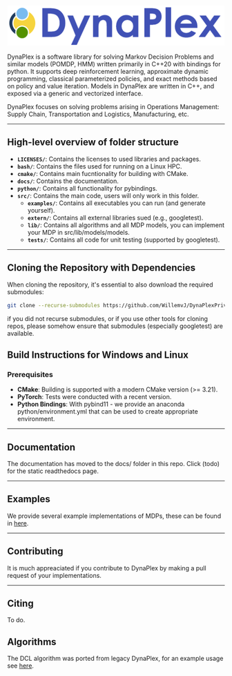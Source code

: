 ![Dynaplex logo](docs/source/assets/images/logo.png)

DynaPlex is a software library for solving Markov Decision Problems and similar models (POMDP, HMM) written primarily in C++20 with bindings for python. It supports 
deep reinforcement learning, approximate dynamic programming, classical parameterized policies, and exact methods based on policy and value iteration. Models in DynaPlex are written in C++, and exposed via a generic and vectorized interface. 

DynaPlex focuses on solving problems arising in Operations Management: Supply Chain, Transportation and Logistics, Manufacturing, etc. 

---

## High-level overview of folder structure

- **`LICENSES/`**: Contains the licenses to used libraries and packages.
- **`bash/`**: Contains the files used for running on a Linux HPC.
- **`cmake/`**: Contains main fucntionality for building with CMake.
- **`docs/`**: Contains the documentation.
- **`python/`**: Contains all functionality for pybindings.
- **`src/`**: Contains the main code, users will only work in this folder.
  - **`examples/`**: Contains all executables you can run (and generate yourself).
  - **`extern/`**: Contains all external libraries sued (e.g., googletest).
  - **`lib/`**: Contains all algorithms and all MDP models, you can implement your MDP in src/lib/models/models.
  - **`tests/`**: Contains all code for unit testing (supported by googletest).

---

## Cloning the Repository with Dependencies

When cloning the repository, it's essential to also download the required submodules:

```bash
git clone --recurse-submodules https://github.com/WillemvJ/DynaPlexPrivate.git
```

if you did not recurse submodules, or if you use other tools for cloning repos, please somehow ensure that submodules (especially googletest) are available. 

## Build Instructions for Windows and Linux

### Prerequisites

- **CMake**: Building is supported with a modern CMake version (>= 3.21).
- **PyTorch**: Tests were conducted with a recent version. 
- **Python Bindings**: With pybind11 - we provide an anaconda python/environment.yml that can be used to create appropriate environment. 

---

## Documentation

The documentation has moved to the docs/ folder in this repo. Click (todo) for the static readthedocs page.


---

## Examples

We provide several example implementations of MDPs, these can be found in [here](src/lib/models/models/). 

---

## Contributing

It is much appreaciated if you contribute to DynaPlex by making a pull request of your implementations.

---

## Citing

To do.

## Algorithms

The DCL algorithm was ported from legacy DynaPlex, for an example usage see [here](src/examples/dcl_example/dcl_example.cpp). 